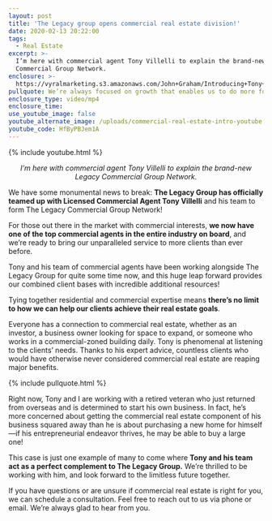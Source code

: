 ```yaml
---
layout: post
title: 'The Legacy group opens commercial real estate division!'
date: 2020-02-13 20:22:00
tags:
  - Real Estate
excerpt: >-
  I’m here with commercial agent Tony Villelli to explain the brand-new Legacy
  Commercial Group Network.
enclosure: >-
  https://vyralmarketing.s3.amazonaws.com/John+Graham/Introducing+Tony+Villelli%2C+Our+Partner+for+Commercial+Real+Estate.mp4
pullquote: We’re always focused on growth that enables us to do more for our clients.
enclosure_type: video/mp4
enclosure_time:
use_youtube_image: false
youtube_alternate_image: /uploads/commercial-real-estate-intro-youtube.jpg
youtube_code: HfByPBJem1A
---
```


{% include youtube.html %}

<p style="text-align: center;"><em>I’m here with commercial agent Tony Villelli to explain the brand-new Legacy Commercial Group Network.</em></p>

We have some monumental news to break: **The Legacy Group has officially teamed up with Licensed Commercial Agent Tony Villelli** and his team to form The Legacy Commercial Group Network\!&nbsp;

For those out there in the market with commercial interests, **we now have one of the top commercial agents in the entire industry on board**, and we’re ready to bring our unparalleled service to more clients than ever before.&nbsp;

Tony and his team of commercial agents have been working alongside The Legacy Group for quite some time now, and this huge leap forward provides our combined client bases with incredible additional resources\!&nbsp;

Tying together residential and commercial expertise means **there’s no limit to how we can help our clients achieve their real estate goals**.&nbsp;

Everyone has a connection to commercial real estate, whether as an investor, a business owner looking for space to expand, or someone who works in a commercial-zoned building daily. Tony is phenomenal at listening to the clients’ needs. Thanks to his expert advice, countless clients who would have otherwise never considered commercial real estate are reaping major benefits.

{% include pullquote.html %}

Right now, Tony and I are working with a retired veteran who just returned from overseas and is determined to start his own business. In fact, he’s more concerned about getting the commercial real estate component of his business squared away than he is about purchasing a new home for himself—if his entrepreneurial endeavor thrives, he may be able to buy a large one\!&nbsp;

This case is just one example of many to come where **Tony and his team act as a perfect complement to The Legacy Group.** We’re thrilled to be working with him, and look forward to the limitless future together.&nbsp;&nbsp;

If you have questions or are unsure if commercial real estate is right for you, we can schedule a consultation. Feel free to reach out to us via phone or email. We’re always glad to hear from you.